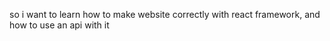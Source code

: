 so i want to learn how to make website correctly with react framework, and how to use an api with it
